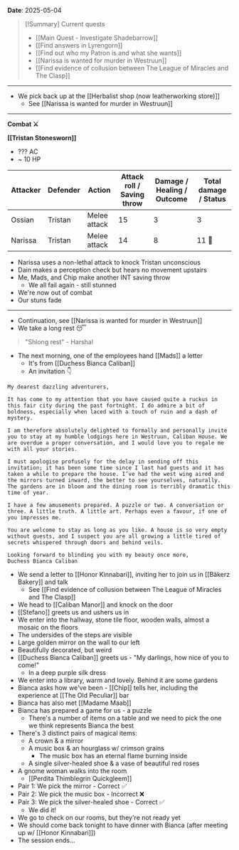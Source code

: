 **Date**: 2025-05-04

> [!Summary] Current quests
> - [[Main Quest - Investigate Shadebarrow]]
> - [[Find answers in Lyrengorn]]
> - [[Find out who my Patron is and what she wants]]
> - [[Narissa is wanted for murder in Westruun]]
> - [[Find evidence of collusion between The League of Miracles and The Clasp]]

---
- We pick back up at the [[Herbalist shop (now leatherworking store)]]
	- See [[Narissa is wanted for murder in Westruun]]
---
**Combat ⚔️**

**[[Tristan Stonesworn]]**
- ??? AC
- ~ 10 HP

| Attacker | Defender | Action       | Attack roll / Saving throw | Damage / Healing / Outcome | Total damage / Status |
| -------- | -------- | ------------ | -------------------------- | -------------------------- | --------------------- |
| Ossian   | Tristan  | Melee attack | 15                         | 3                          | 3                     |
| Narissa  | Tristan  | Melee attack | 14                         | 8                          | 11 🥴                 |
- Narissa uses a non-lethal attack to knock Tristan unconscious
- Dain makes a perception check but hears no movement upstairs
- Me, Mads, and Chip make another INT saving throw
	- We all fail again - still stunned
- We're now out of combat
- Our stuns fade
---
- Continuation, see [[Narissa is wanted for murder in Westruun]]
- We take a long rest 😴

> "Shlong rest" - Harshal

- The next morning, one of the employees hand [[Mads]] a letter
	- It's from [[Duchess Bianca Caliban]]
	- An invitation 👇

```
My dearest dazzling adventurers,

It has come to my attention that you have caused quite a ruckus in this fair city during the past fortnight. I do admire a bit of boldness, especially when laced with a touch of ruin and a dash of mystery.

I am therefore absolutely delighted to formally and personally invite you to stay at my humble lodgings here in Westruun, Caliban House. We are overdue a proper conversation, and I would love you to regale me with all your stories. 

I must apologise profusely for the delay in sending off this invitation; it has been some time since I last had guests and it has taken a while to prepare the house. I’ve had the west wing aired and the mirrors turned inward, the better to see yourselves, naturally. The gardens are in bloom and the dining room is terribly dramatic this time of year.

I have a few amusements prepared. A puzzle or two. A conversation or three. A little truth. A little art. Perhaps even a favour, if one of you impresses me.

You are welcome to stay as long as you like. A house is so very empty without guests, and I suspect you are all growing a little tired of secrets whispered through doors and behind veils.

Looking forward to blinding you with my beauty once more,
Duchess Bianca Caliban
```

- We send a letter to [[Honor Kinnabari]], inviting her to join us in [[Bäkerz Bakery]] and talk
	- See [[Find evidence of collusion between The League of Miracles and The Clasp]]
- We head to [[Caliban Manor]] and knock on the door
- [[Stefano]] greets us and ushers us in
- We enter into the hallway, stone tile floor, wooden walls, almost a mosaic on the floors
- The undersides of the steps are visible
- Large golden mirror on the wall to our left
- Beautifully decorated, but weird
- [[Duchess Bianca Caliban]] greets us - "My darlings, how nice of you to come!"
	- In a deep purple silk dress
- We enter into a library, warm and lovely. Behind it are some gardens
- Bianca asks how we've been - [[Chip]] tells her, including the experience at [[The Old Peculiar]] bar
- Bianca has also met [[Madame Maab]]
- Bianca has prepared a game for us - a puzzle
	- There's a number of items on a table and we need to pick the one we think represents Bianca the best
- There's 3 distinct pairs of magical items:
	- A crown & a mirror
	- A music box & an hourglass w/ crimson grains
		- The music box has an eternal flame burning inside
	- A single silver-healed shoe & a vase of beautiful red roses
- A gnome woman walks into the room
	- [[Perdita Thimblegrin Quickgleem]]
- Pair 1: We pick the mirror - Correct ✅
- Pair 2: We pick the music box - Incorrect ❌
- Pair 3: We pick the silver-healed shoe - Correct ✅
	- We did it!
- We go to check on our rooms, but they're not ready yet
- We should come back tonight to have dinner with Bianca (after meeting up w/ [[Honor Kinnabari]])
- The session ends...